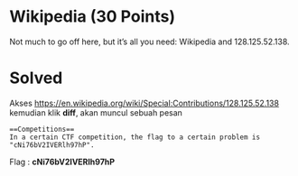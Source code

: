 # Wikipedia (30 Points)
Not much to go off here, but it’s all you need: Wikipedia and 128.125.52.138.
# Solved
Akses https://en.wikipedia.org/wiki/Special:Contributions/128.125.52.138 kemudian klik <b>diff</b>, akan muncul sebuah pesan
```
==Competitions==
In a certain CTF competition, the flag to a certain problem is "cNi76bV2IVERlh97hP".
```
Flag : <b>cNi76bV2IVERlh97hP</b>
